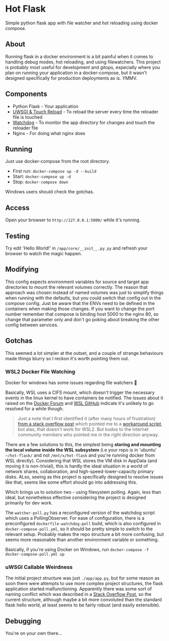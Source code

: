 # Hot Flask

Simple python flask app with file watcher and hot reloading using docker compose.

## About

Running flask in a docker environment is a bit painful when it comes to handling debug modes, hot reloading, and using filewatchers. This project is probably most useful for development and gitops, especially where you plan on running your application in a docker-compose, but it wasn't designed specifically for production deployments as is. YMMV.

## Components

- Python Flask - Your application
- [UWSGI & Touch Reload](https://uwsgi-docs.readthedocs.io/en/latest/Management.html#reloading-the-server) - To reload the server every time the reloader file is touched
- [Watchdog](https://pypi.org/project/watchdog/) - To monitor the app directory for changes and touch the reloader file
- Nginx - For doing what nginx does

## Running

Just use docker-compose from the root directory.

- First run: `docker-compose up -d --build`
- Start: `docker-compose up -d`
- Stop: `docker-compose down`

Windows users should check the gotchas.

## Access

Open your browser to `http://127.0.0.1:5000/` while it's running.

## Testing

Try edit 'Hello World!' in `/app/core/__init__.py.py` and refresh your browser to watch the magic happen.

## Modifying

This config expects environment variables for source and target app directories to mount the relevant volumes correctly. The reason that approach was chosen instead of named volumes was just to simplify things when running with the defaults, but you could switch that config out in the compose config. Just be aware that the ENVs need to be defined in the containers when making those changes. If you want to change the port number remember that compose is binding host 5000 to the nginx 80, so change that parameter only and don't go poking about breaking the other config between services.

## Gotchas

This seemed a lot simpler at the outset, and a couple of strange behaviours made things blurry so I reckon it's worth pointing them out.

### WSL2 Docker File Watching

Docker for windows has some issues regarding file watchers 🎉

Basically, WSL uses a CIFS mount, which doesn't trigger the necessary events in the linux kernel to have containers be notified. The issues about it raised on the [Docker Forum](https://forums.docker.com/t/file-system-watch-does-not-work-with-mounted-volumes/12038) and [WSL GitHub](https://github.com/microsoft/WSL/issues/4739) indicate it's unlikely to go resolved for a while though.

> Just a note that I first identified it (after many hours of frustration) [from a stack overflow post](https://stackoverflow.com/questions/50010421/watchdog-observer-not-running-in-container) which pointed me to a [workaround script](http://blog.subjectify.us/miscellaneous/2017/04/24/docker-for-windows-watch-bindings.html), but alas, that doesn't work for WSL2. But kudos to the internet community members who pointed me in the right direction anyway.

There are a few solutions to this, the simplest being **storing and mounting the local volume inside the WSL subsystem** (i.e your repo is in 'ubuntu' `~/hot-flask/` and not `/mnt/x/hot-flask` and you're running docker from WSL directly). Considering that WSL stores the VM disk in AppData (and moving it is non-trivial), this is hardly the ideal situation in a world of network shares, collaboration, and high-speed-lower-capacity primary disks. ALso, seeing as this project is specifically designed to resolve issues like that, seems like some effort should go into addressing this.

Which brings us to solution two - using filesystem polling. Again, less than ideal, but nonetheless effective considering the project is designed primarily for dev work.

The `watcher-poll.py` has a reconfigured version of the watchdog script which uses a PollingObserver. For ease of configuration, there is a preconfigured `dockerfile-watchdog-poll` build, which is also configured in `docker-compose-poll.yml`, so it should be pretty simple to switch to the relevant setup. Probably makes the repo structure a bit more confusing, but seems more reasonable than another environment variable or something.

Basically, if you're using Docker on Windows, run `docker-compose -f docker-compose-poll.yml up`

### uWSGI Callable Weirdness

The initial project structure was just `./app/app.py`, but for some reason as soon there were attempts to use more complex project structures, the flask application started malfunctioning. Apparently there was some sort of naming conflict which was described in a [Stack Overflow Post](https://stackoverflow.com/questions/56774122/uwsgi-nginx-flask-unable-to-load-app-0-mountpoint-callable-not-found-or-i/69097480#69097480), so the current structure, although maybe a bit more convoluted than the standard flask hello world, at least seems to be fairly robust (and easily extensible).

## Debugging

You're on your own there...
